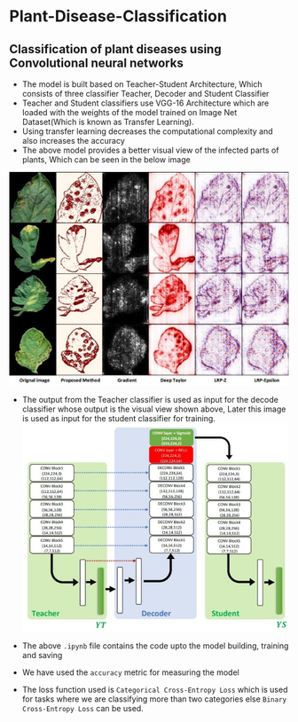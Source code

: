 # Plant-Disease-Classification
## Classification of plant diseases using Convolutional neural networks

* The model is built based on Teacher-Student Architecture, Which consists of three classifier Teacher, Decoder and Student Classifier
* Teacher and Student classifiers use VGG-16 Architecture which are loaded with the weights of the model trained on Image Net Dataset(Which is known as Transfer Learning).
* Using transfer learning decreases the computational complexity and also increases the accuracy
* The above model provides a better visual view of the infected parts of plants, Which can be seen in the below image

![Visual View](https://github.com/PanchumarthiAbhinav/Plant-Disease-Classification/blob/main/img/Visual%20view.jpg)
* The output from the Teacher classifier is used as input for the decode classifier whose output is the visual view shown above, Later this image is used as input for the student classifier for training.
![Teacher Student Model](https://github.com/PanchumarthiAbhinav/Plant-Disease-Classification/blob/main/img/Teacher%20Student%20Model.jpg)

* The above `.ipynb` file contains the code upto the model building, training and saving
* We have used the `accuracy` metric for measuring the model
* The loss function used is `Categorical Cross-Entropy Loss` which is used for tasks where we are classifying more than two categories else `Binary Cross-Entropy Loss` can be used.

